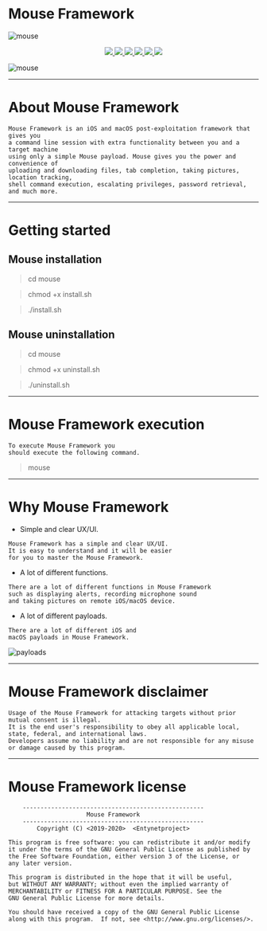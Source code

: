 # Mouse Framework

![mouse](https://user-images.githubusercontent.com/54115104/74106887-b05a7400-4b7b-11ea-8885-bac3b5c359a3.jpeg)

<p align="center">
  <a href="http://entynetproject.simplesite.com/">
    <img src="https://img.shields.io/badge/entynetproject-Ivan%20Nikolsky-blue.svg">
  </a> 
  <a href="https://github.com/entynetproject/mouse/releases">
    <img src="https://img.shields.io/github/release/entynetproject/mouse.svg">
  </a>
  <a href="https://wikipedia.org/wiki/Python_(programming_language)">
    <img src="https://img.shields.io/badge/language-python-blue.svg">
 </a>
  <a href="https://github.com/entynetproject/mouse/issues?q=is%3Aissue+is%3Aclosed">
      <img src="https://img.shields.io/github/issues/entynetproject/mouse.svg">
  </a>
  <a href="https://github.com/entynetproject/mouse/wiki">
      <img src="https://img.shields.io/badge/wiki%20-mouse-lightgrey.svg">
 </a>
  <a href="https://twitter.com/entynetproject">
    <img src="https://img.shields.io/badge/twitter-entynetproject-blue.svg">
 </a>
</p>

![mouse](https://user-images.githubusercontent.com/54115104/81423038-89044a80-915c-11ea-8d04-1826b6cbf73d.png)

***

# About Mouse Framework

```
Mouse Framework is an iOS and macOS post-exploitation framework that gives you 
a command line session with extra functionality between you and a target machine 
using only a simple Mouse payload. Mouse gives you the power and convenience of 
uploading and downloading files, tab completion, taking pictures, location tracking, 
shell command execution, escalating privileges, password retrieval, and much more.
```

***
    
# Getting started

## Mouse installation

> cd mouse

> chmod +x install.sh

> ./install.sh

## Mouse uninstallation

> cd mouse

> chmod +x uninstall.sh

> ./uninstall.sh

***

# Mouse Framework execution

```
To execute Mouse Framework you
should execute the following command.
```

> mouse

***

# Why Mouse Framework

* Simple and clear UX/UI.

```
Mouse Framework has a simple and clear UX/UI. 
It is easy to understand and it will be easier 
for you to master the Mouse Framework.
```  

* A lot of different functions.

```
There are a lot of different functions in Mouse Framework 
such as displaying alerts, recording microphone sound 
and taking pictures on remote iOS/macOS device.
```

* A lot of different payloads.

```
There are a lot of different iOS and 
macOS payloads in Mouse Framework.
```

![payloads](https://user-images.githubusercontent.com/54115104/81423046-8e619500-915c-11ea-9f69-86ba0fe0793d.png)

***

# Mouse Framework disclaimer

```
Usage of the Mouse Framework for attacking targets without prior mutual consent is illegal.
It is the end user's responsibility to obey all applicable local, state, federal, and international laws.
Developers assume no liability and are not responsible for any misuse or damage caused by this program.
```

***

# Mouse Framework license
 
```
    ---------------------------------------------------
                      Mouse Framework                  
    ---------------------------------------------------
        Copyright (C) <2019-2020>  <Entynetproject>

This program is free software: you can redistribute it and/or modify
it under the terms of the GNU General Public License as published by
the Free Software Foundation, either version 3 of the License, or
any later version.

This program is distributed in the hope that it will be useful,
but WITHOUT ANY WARRANTY; without even the implied warranty of
MERCHANTABILITY or FITNESS FOR A PARTICULAR PURPOSE. See the
GNU General Public License for more details.

You should have received a copy of the GNU General Public License
along with this program.  If not, see <http://www.gnu.org/licenses/>.
```
